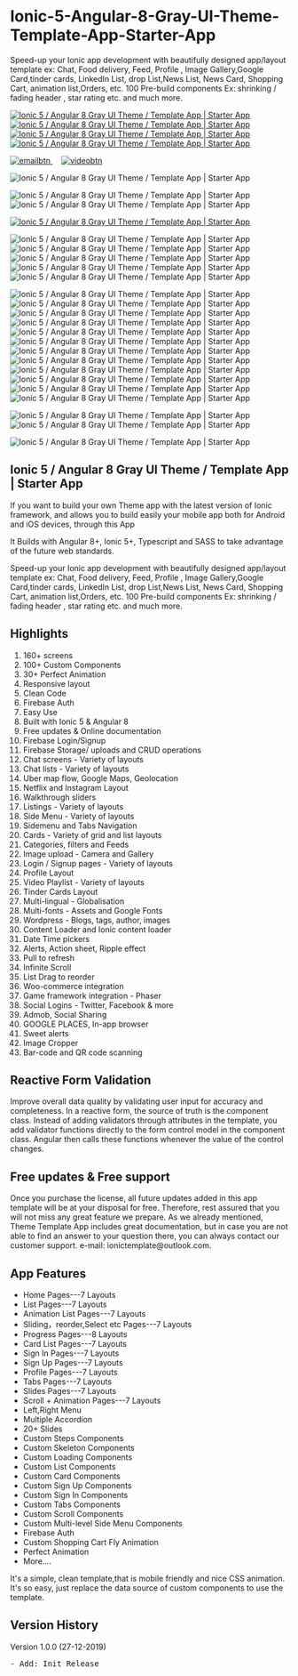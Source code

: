 # Ionic-5-Angular-8-Gray-UI-Theme-Template-App-Starter-App
Speed-up your Ionic app development with beautifully designed app/layout template ex: Chat, Food delivery, Feed, Profile , Image Gallery,Google Card,tinder cards, LinkedIn List, drop List,News List, News Card, Shopping Cart, animation list,Orders, etc. 100 Pre-build components Ex: shrinking / fading header , star rating etc. and much more.

<p>
    <a href="http://bit.ly/2EJGMJK" target="_blank">
        <img src="https://i.ibb.co/8Pm0FHP/qrcodeandroid.jpg"
             alt="Ionic 5 / Angular 8 Gray UI Theme / Template App | Starter App" border="0">
    </a>
    <a href="https://play.google.com/store/apps/details?id=io.ionic.com.start_template_gray_myApp990003"
       target="_blank">
        <img src="https://i.ibb.co/c1dCDtK/qrcodegoogle.jpg"
             alt="Ionic 5 / Angular 8 Gray UI Theme / Template App | Starter App" border="0">
    </a>
    <a href="http://preview.codecanyon.net/item/ionic-5-angular-8-gray-ui-theme-template-app-starter-app/full_screen_preview/25267829"
       target="_blank">
        <img src="https://i.ibb.co/RzR2rq5/document1.jpg"
             alt="Ionic 5 / Angular 8 Gray UI Theme / Template App | Starter App" border="0">
    </a>
    <a href="https://codecanyon.net/user/captain96778" target="_blank">
        <img src="https://i.ibb.co/0nVhJKy/follow.jpg"
             alt="Ionic 5 / Angular 8 Gray UI Theme / Template App | Starter App" border="0">
    </a>
</p>

<p>
    <a href="mailto:ionictemplate@outlook.com">
        <img src="https://i.ibb.co/sRS5npT/emailbtn.png" alt="emailbtn" border="0">
    </a>
    &nbsp;&nbsp;&nbsp;
    <a href="https://youtu.be/N3def3OjOb8" target="_blank">
        <img src="https://i.ibb.co/YhbBCDm/videobtn.png" alt="videobtn" border="0">
    </a>
</p>

<img alt="Ionic 5 / Angular 8 Gray UI Theme / Template App | Starter App"
     src="https://i.ibb.co/RYzNxh5/previewdemo.gif"/>
	 
<img alt="Ionic 5 / Angular 8 Gray UI Theme / Template App | Starter App"
     src="https://app-ionic-publish-assets.firebaseapp.com/assets/gray/01introduce.jpg"/>
<img alt="Ionic 5 / Angular 8 Gray UI Theme / Template App | Starter App"
     src="https://app-ionic-publish-assets.firebaseapp.com/assets/gray/02feature.jpg"/>


<a href="https://help-ionic-template.firebaseapp.com/" target="_blank">
    <img alt="Ionic 5 / Angular 8 Gray UI Theme / Template App | Starter App"
         src="https://app-ionic-publish-assets.firebaseapp.com/assets/gray/05ducument.jpg"/>
</a>

<img alt="Ionic 5 / Angular 8 Gray UI Theme / Template App | Starter App"
     src="https://app-ionic-publish-assets.firebaseapp.com/assets/gray/06sass.jpg"/>
<img alt="Ionic 5 / Angular 8 Gray UI Theme / Template App | Starter App"
     src="https://app-ionic-publish-assets.firebaseapp.com/assets/gray/07layout.jpg"/>
<img alt="Ionic 5 / Angular 8 Gray UI Theme / Template App | Starter App"
     src="https://app-ionic-publish-assets.firebaseapp.com/assets/gray/08animation.jpg"/>
<img alt="Ionic 5 / Angular 8 Gray UI Theme / Template App | Starter App"
     src="https://app-ionic-publish-assets.firebaseapp.com/assets/gray/09template.jpg"/>
<img alt="Ionic 5 / Angular 8 Gray UI Theme / Template App | Starter App"
     src="https://app-ionic-publish-assets.firebaseapp.com/assets/gray/10introduce.jpg"/>


<img alt="Ionic 5 / Angular 8 Gray UI Theme / Template App | Starter App"
     src="https://app-ionic-publish-assets.firebaseapp.com/assets/gray/gif/preview01.gif"/>
<img alt="Ionic 5 / Angular 8 Gray UI Theme / Template App | Starter App"
     src="https://app-ionic-publish-assets.firebaseapp.com/assets/gray/gif/preview02.gif"/>
<img alt="Ionic 5 / Angular 8 Gray UI Theme / Template App | Starter App"
     src="https://app-ionic-publish-assets.firebaseapp.com/assets/gray/gif/preview03.gif"/>
<img alt="Ionic 5 / Angular 8 Gray UI Theme / Template App | Starter App"
     src="https://app-ionic-publish-assets.firebaseapp.com/assets/gray/gif/preview04.gif"/>
<img alt="Ionic 5 / Angular 8 Gray UI Theme / Template App | Starter App"
     src="https://app-ionic-publish-assets.firebaseapp.com/assets/gray/gif/preview05.gif"/>
<img alt="Ionic 5 / Angular 8 Gray UI Theme / Template App | Starter App"
     src="https://app-ionic-publish-assets.firebaseapp.com/assets/gray/gif/preview06.gif"/>
<img alt="Ionic 5 / Angular 8 Gray UI Theme / Template App | Starter App"
     src="https://app-ionic-publish-assets.firebaseapp.com/assets/gray/gif/preview07.gif"/>
<img alt="Ionic 5 / Angular 8 Gray UI Theme / Template App | Starter App"
     src="https://app-ionic-publish-assets.firebaseapp.com/assets/gray/gif/preview08.gif"/>
<img alt="Ionic 5 / Angular 8 Gray UI Theme / Template App | Starter App"
     src="https://app-ionic-publish-assets.firebaseapp.com/assets/gray/gif/preview09.gif"/>
<img alt="Ionic 5 / Angular 8 Gray UI Theme / Template App | Starter App"
     src="https://app-ionic-publish-assets.firebaseapp.com/assets/gray/gif/preview10.gif"/>
<img alt="Ionic 5 / Angular 8 Gray UI Theme / Template App | Starter App"
     src="https://app-ionic-publish-assets.firebaseapp.com/assets/gray/gif/preview11.gif"/>
<img alt="Ionic 5 / Angular 8 Gray UI Theme / Template App | Starter App"
     src="https://app-ionic-publish-assets.firebaseapp.com/assets/gray/gif/preview12.gif"/>


<img alt="Ionic 5 / Angular 8 Gray UI Theme / Template App | Starter App"
     src="https://app-ionic-publish-assets.firebaseapp.com/assets/gray/11preview.jpg"/>
<img alt="Ionic 5 / Angular 8 Gray UI Theme / Template App | Starter App"
     src="https://app-ionic-publish-assets.firebaseapp.com/assets/gray/12apppreview.jpg"/>

<img alt="Ionic 5 / Angular 8 Gray UI Theme / Template App | Starter App"
     src="https://app-ionic-publish-assets.firebaseapp.com/assets/gray/15helper.jpg"/>


<h2><strong> Ionic 5 / Angular 8 Gray UI Theme / Template App | Starter App</strong></h2>

<p>If you want to build your own Theme app with the latest version of Ionic framework,
    and allows you to build easily your mobile app both for Android and iOS devices, through this App<p>
<p> It Builds with Angular 8+, Ionic 5+, Typescript and SASS to take advantage of the future web standards.</p>
<p>
    Speed-up your Ionic app development with beautifully designed app/layout template ex: Chat, Food delivery, Feed,
    Profile , Image Gallery,Google Card,tinder cards, LinkedIn List, drop List,News List, News Card, Shopping Cart,
    animation list,Orders, etc.
    100 Pre-build components Ex: shrinking / fading header , star rating etc. and much
    more.
</p>


<h2><strong>Highlights</strong></h2>
<ol>
    <li>160+ screens</li>
    <li>100+ Custom Components</li>
    <li>30+ Perfect Animation</li>
    <li>Responsive layout</li>
    <li>Clean Code</li>
    <li>Firebase Auth</li>
    <li>Easy Use</li>
    <li>Built with Ionic 5 &amp; Angular 8</li>
    <li>Free updates &amp; Online documentation</li>
    <li> Firebase Login/Signup</li>
    <li>Firebase Storage/ uploads and CRUD operations</li>
    <li>Chat screens - Variety of layouts</li>
    <li>Chat lists - Variety of layouts</li>
    <li> Uber map flow, Google Maps, Geolocation</li>
    <li>Netflix and Instagram Layout</li>
    <li> Walkthrough sliders</li>
    <li> Listings - Variety of layouts</li>
    <li>Side Menu - Variety of layouts</li>
    <li>Sidemenu and Tabs Navigation</li>
    <li>Cards - Variety of grid and list layouts</li>
    <li> Categories, filters and Feeds</li>
    <li> Image upload - Camera and Gallery</li>
    <li> Login / Signup pages - Variety of layouts</li>
    <li> Profile Layout</li>
    <li> Video Playlist - Variety of layouts</li>
    <li> Tinder Cards Layout</li>
    <li> Multi-lingual - Globalisation</li>
    <li> Multi-fonts - Assets and Google Fonts</li>
    <li> Wordpress - Blogs, tags, author, images</li>
    <li> Content Loader and Ionic content loader</li>
    <li> Date Time pickers</li>
    <li> Alerts, Action sheet, Ripple effect</li>
    <li> Pull to refresh</li>
    <li>Infinite Scroll</li>
    <li> List Drag to reorder</li>
    <li>Woo-commerce integration</li>
    <li>Game framework integration - Phaser</li>
    <li>Social Logins - Twitter, Facebook & more</li>
    <li>Admob, Social Sharing</li>
    <li>GOOGLE PLACES, In-app browser</li>
    <li>Sweet alerts</li>
    <li>Image Cropper</li>
    <li>Bar-code and QR code scanning</li>
</ol>

<h2><strong>Reactive Form Validation</strong></h2>
<p>Improve overall data quality by validating user input for accuracy and completeness.
    In a reactive form, the source of truth is the component class. Instead of adding validators through attributes in
    the template, you add validator functions directly to the form control model in the component class. Angular then
    calls these functions whenever the value of the control changes.
<p>


<h2><strong>Free updates & Free support</strong></h2>
<p>Once you purchase the license, all future updates added in this app template will
    be at your disposal for free. Therefore, rest assured that you will not miss any
    great feature we prepare. As we already mentioned, Theme Template App includes great documentation,
    but in case you are not able to find an answer to your question there,
    you can always contact our customer support.
    e-mail: ionictemplate@outlook.com.<p>


<h2><strong>App Features</strong></h2>
<ul>
    <li>Home Pages---7 Layouts</li>
    <li>List Pages---7 Layouts</li>
    <li>Animation List Pages---7 Layouts</li>
    <li>Sliding，reorder,Select etc Pages---7 Layouts</li>
    <li>Progress Pages---8 Layouts</li>
    <li>Card List Pages---7 Layouts</li>
    <li>Sign In Pages---7 Layouts</li>
    <li>Sign Up Pages---7 Layouts</li>
    <li>Profile Pages---7 Layouts</li>
    <li>Tabs Pages---7 Layouts</li>
    <li>Slides Pages---7 Layouts</li>
    <li>Scroll + Animation Pages---7 Layouts</li>
    <li>Left,Right Menu</li>
    <li>Multiple Accordion</li>
    <li>20+ Slides</li>
    <li>Custom Steps Components</li>
    <li>Custom Skeleton Components</li>
    <li>Custom Loading Components</li>
    <li>Custom List Components</li>
    <li>Custom Card Components</li>
    <li>Custom Sign Up Components</li>
    <li>Custom Sign In Components</li>
    <li>Custom Tabs Components</li>
    <li>Custom Scroll Components</li>
    <li>Custom Multi-level Side Menu Components</li>
    <li>Firebase Auth</li>
    <li>Custom Shopping Cart Fly Animation</li>
    <li>Perfect Animation</li>
    <li>More....</li>
</ul>
<p>It's a simple, clean template,that is mobile friendly and nice CSS animation.
    It's so easy, just replace the data source of custom components to use the template.</p>

<h2><strong>Version History</strong></h2>
<p>Version 1.0.0 (27-12-2019)</p>
<pre>
- Add: Init Release
</pre>

